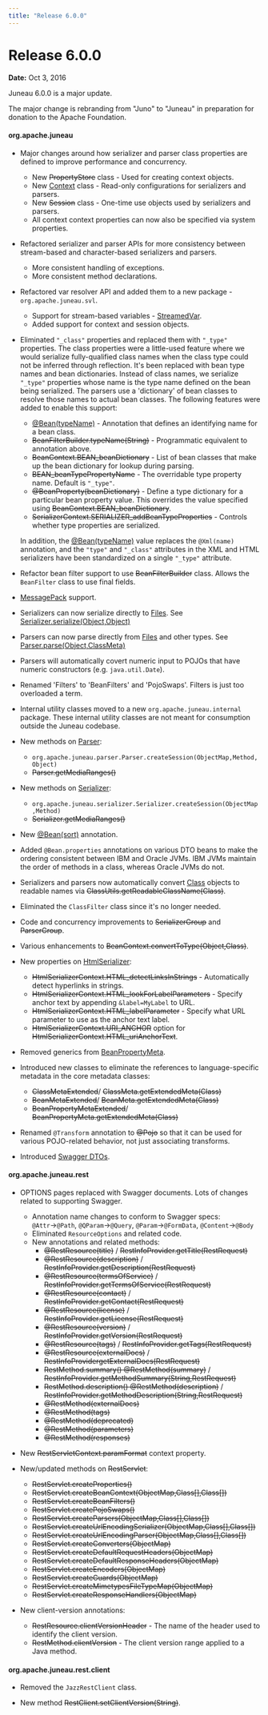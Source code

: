 ```yaml
---
title: "Release 6.0.0"
---
```


# Release 6.0.0

**Date:** Oct 3, 2016

Juneau 6.0.0 is a major update.

The major change is rebranding from "Juno" to "Juneau" in preparation for donation to the Apache Foundation.

#### org.apache.juneau

- Major changes around how serializer and parser class properties are defined to improve performance and 
  concurrency.
  - New ~~PropertyStore~~ class - Used for creating context objects.
  - New [Context]({{API_DOCS}}/org/apache/juneau/Context.html) class - Read-only configurations for serializers and parsers.
  - New ~~Session~~ class - One-time use objects used by serializers and parsers.
  - All context context properties can now also be specified via system properties.

- Refactored serializer and parser APIs for more consistency between stream-based and character-based 
  serializers and parsers.
  - More consistent handling of exceptions.
  - More consistent method declarations.

- Refactored var resolver API and added them to a new package - `org.apache.juneau.svl`.
  - Support for stream-based variables - [StreamedVar]({{API_DOCS}}/org/apache/juneau/svl/StreamedVar.html).
  - Added support for context and session objects.

- Eliminated `"_class"` properties and replaced them with `"_type"` properties.
  The class properties were a little-used feature where we would serialize fully-qualified class names when the 
  class type could not be inferred through reflection.
  It's been replaced with bean type names and bean dictionaries.
  Instead of class names, we serialize `"_type"` properties whose name is the type name defined on the bean being 
  serialized.
  The parsers use a 'dictionary' of bean classes to resolve those names to actual bean classes.
  The following features were added to enable this support:
  - [@Bean(typeName)]({{API_DOCS}}/org/apache/juneau/annotation/Bean.html#typeName()) - Annotation that defines an identifying name for a bean class.
  - ~~BeanFilterBuilder.typeName(String)~~ - Programmatic equivalent to annotation above.
  - ~~BeanContext.BEAN_beanDictionary~~ - List of bean classes that make up the bean dictionary for lookup during parsing.
  - ~~BEAN_beanTypePropertyName~~ - The overridable type property name. Default is `"_type"`.
  - ~~@BeanProperty(beanDictionary)~~ - Define a type dictionary for a particular bean property value. This overrides the value specified using ~~BeanContext.BEAN_beanDictionary~~.
  - ~~SerializerContext.SERIALIZER_addBeanTypeProperties~~ - Controls whether type properties are serialized.

  In addition, the [@Bean(typeName)]({{API_DOCS}}/org/apache/juneau/annotation/Bean.html#typeName()) value 
  replaces the `@Xml(name)` annotation, and the `"type"` and `"_class"` attributes in the XML and HTML serializers 
  have been standardized on a single `"_type"` attribute.

- Refactor bean filter support to use ~~BeanFilterBuilder~~ class.
  Allows the `BeanFilter` class to use final fields.

- [MessagePack]({{API_DOCS}}/org/apache/juneau/msgpack/package-summary.html) support.

- Serializers can now serialize directly to [Files]({{API_DOCS}}/java/io/File.html).
  See [Serializer.serialize(Object,Object)]({{API_DOCS}}/org/apache/juneau/serializer/Serializer.html#serialize(Object,Object))

- Parsers can now parse directly from [Files]({{API_DOCS}}/java/io/File.html) and other types.
  See [Parser.parse(Object,ClassMeta)]({{API_DOCS}}/org/apache/juneau/parser/Parser.html#parse(Object,ClassMeta))

- Parsers will automatically covert numeric input to POJOs that have numeric constructors 
  (e.g. `java.util.Date`).

- Renamed 'Filters' to 'BeanFilters' and 'PojoSwaps'. 
  Filters is just too overloaded a term.

- Internal utility classes moved to a new `org.apache.juneau.internal` package.
  These internal utility classes are not meant for consumption outside the Juneau codebase.

- New methods on [Parser]({{API_DOCS}}/org/apache/juneau/parser/Parser.html):
  - `org.apache.juneau.parser.Parser.createSession(ObjectMap,Method,Object)`
  - ~~Parser.getMediaRanges()~~

- New methods on [Serializer]({{API_DOCS}}/org/apache/juneau/serializer/Serializer.html):
  - `org.apache.juneau.serializer.Serializer.createSession(ObjectMap,Method)`
  - ~~Serializer.getMediaRanges()~~

- New [@Bean(sort)]({{API_DOCS}}/org/apache/juneau/annotation/Bean.html#sort()) annotation.

- Added `@Bean.properties` annotations on various DTO beans to make the ordering consistent between IBM and 
  Oracle JVMs.
  IBM JVMs maintain the order of methods in a class, whereas Oracle JVMs do not.

- Serializers and parsers now automatically convert [Class]({{API_DOCS}}/java/lang/Class.html) objects to 
  readable names via ~~ClassUtils.getReadableClassName(Class)~~.

- Eliminated the `ClassFilter` class since it's no longer needed.

- Code and concurrency improvements to ~~SerializerGroup~~ and ~~ParserGroup~~.

- Various enhancements to ~~BeanContext.convertToType(Object,Class)~~.

- New properties on [HtmlSerializer]({{API_DOCS}}/org/apache/juneau/html/HtmlSerializer.html):
  - ~~HtmlSerializerContext.HTML_detectLinksInStrings~~ - Automatically detect hyperlinks in strings.
  - ~~HtmlSerializerContext.HTML_lookForLabelParameters~~ - Specify anchor text by appending `&label=MyLabel` to URL.
  - ~~HtmlSerializerContext.HTML_labelParameter~~ - Specify what URL parameter to use as the anchor text label.
  - ~~HtmlSerializerContext.URI_ANCHOR~~ option for ~~HtmlSerializerContext.HTML_uriAnchorText~~.

- Removed generics from [BeanPropertyMeta]({{API_DOCS}}/org/apache/juneau/BeanPropertyMeta.html).

- Introduced new classes to eliminate the references to language-specific metadata in the core metadata classes:
  - ~~ClassMetaExtended~~/ ~~ClassMeta.getExtendedMeta(Class)~~
  - ~~BeanMetaExtended~~/ ~~BeanMeta.getExtendedMeta(Class)~~
  - ~~BeanPropertyMetaExtended~~/ ~~BeanPropertyMeta.getExtendedMeta(Class)~~

- Renamed `@Transform` annotation to ~~@Pojo~~ so that it can be used for various POJO-related behavior, not just associating transforms.

- Introduced [Swagger DTOs]({{API_DOCS}}/org/apache/juneau/dto/swagger/package-summary.html).

#### org.apache.juneau.rest

- OPTIONS pages replaced with Swagger documents.
  Lots of changes related to supporting Swagger.
  - Annotation name changes to conform to Swagger specs: `@Attr`→`@Path`, `@QParam`→`@Query`, `@Param`→`@FormData`, `@Content`→`@Body`
  - Eliminated `ResourceOptions` and related code.
  - New annotations and related methods:
    - ~~@RestResource(title)~~ / ~~RestInfoProvider.getTitle(RestRequest)~~
    - ~~@RestResource(description)~~ / ~~RestInfoProvider.getDescription(RestRequest)~~
    - ~~@RestResource(termsOfService)~~ / ~~RestInfoProvider.getTermsOfService(RestRequest)~~
    - ~~@RestResource(contact)~~ / ~~RestInfoProvider.getContact(RestRequest)~~
    - ~~@RestResource(license)~~ / ~~RestInfoProvider.getLicense(RestRequest)~~
    - ~~@RestResource(version)~~ / ~~RestInfoProvider.getVersion(RestRequest)~~
    - ~~@RestResource(tags)~~ / ~~RestInfoProvider.getTags(RestRequest)~~
    - ~~@RestResource(externalDocs)~~ / ~~RestInfoProvidergetExternalDocs(RestRequest)~~
    - ~~RestMethod.summary() @RestMethod(summary)~~ / ~~RestInfoProvider.getMethodSummary(String,RestRequest)~~
    - ~~RestMethod.description() @RestMethod(description)~~ / ~~RestInfoProvider.getMethodDescription(String,RestRequest)~~
    - ~~@RestMethod(externalDocs)~~
    - ~~@RestMethod(tags)~~
    - ~~@RestMethod(deprecated)~~
    - ~~@RestMethod(parameters)~~
    - ~~@RestMethod(responses)~~

- New ~~RestServletContext.paramFormat~~ context property.

- New/updated methods on ~~RestServlet~~:
  - ~~RestServlet.createProperties()~~
  - ~~RestServlet.createBeanContext(ObjectMap,Class[],Class[])~~
  - ~~RestServlet.createBeanFilters()~~
  - ~~RestServlet.createPojoSwaps()~~
  - ~~RestServlet.createParsers(ObjectMap,Class[],Class[])~~
  - ~~RestServlet.createUrlEncodingSerializer(ObjectMap,Class[],Class[])~~
  - ~~RestServlet.createUrlEncodingParser(ObjectMap,Class[],Class[])~~
  - ~~RestServlet.createConverters(ObjectMap)~~
  - ~~RestServlet.createDefaultRequestHeaders(ObjectMap)~~
  - ~~RestServlet.createDefaultResponseHeaders(ObjectMap)~~
  - ~~RestServlet.createEncoders(ObjectMap)~~
  - ~~RestServlet.createGuards(ObjectMap)~~
  - ~~RestServlet.createMimetypesFileTypeMap(ObjectMap)~~
  - ~~RestServlet.createResponseHandlers(ObjectMap)~~

- New client-version annotations:
  - ~~RestResource.clientVersionHeader~~ - The name of the header used to identify the client version.
  - ~~RestMethod.clientVersion~~ - The client version range applied to a Java method.

#### org.apache.juneau.rest.client

- Removed the `JazzRestClient` class.

- New method ~~RestClient.setClientVersion(String)~~.